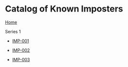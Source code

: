 # Catalog of Known Imposters

[Home](../index.md)

Series 1

+ [IMP-001](Imps/Imp-001.md)

+ [IMP-002](Imps/Imp-002.md)

+ [IMP-003](../Info/justkiddingwedonthavethat.md)

